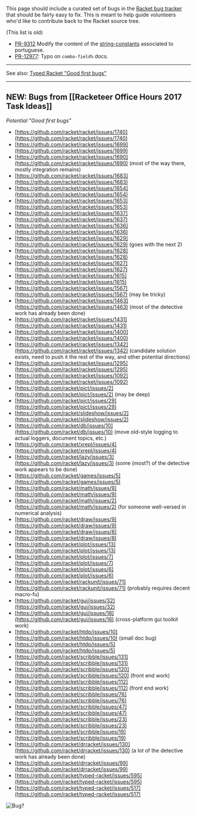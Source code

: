 This page should include a curated set of bugs in the [Racket bug tracker](http://bugs.racket-lang.org/) that should be fairly easy to fix.  This is meant to help guide volunteers who'd like to contribute back to the Racket source tree.

(This list is old)

* [PR-9312](http://bugs.racket-lang.org/query/?cmd=view%20audit-trail&database=default&pr=9312&return_url=http%3A%2F%2Fbugs.racket-lang.org%2Fquery%2F%3Fdatabase%3Ddefault%3Bdebug%3D%3BState%3Dany%3Bignoreclosed%3DIgnore%2520Closed%3BSynopsis%3D%3Bmultitext%3D%3Bcolumns%3DState%3Bcolumns%3DSynopsis%3Bcolumns%3DCategory%3Bcolumns%3DLast-Modified%3Bcolumns%3DRelease%3Bcmd%3Dsubmit%2520query%3Bsortby%3DNumber)  Modify the content of the [string-constants](http://git.racket-lang.org/plt/tree/HEAD:/collects/string-constants/private) associated to portuguese.
* [PR-12977](http://bugs.racket-lang.org/query/?cmd=view%20audit-trail&database=default&pr=12977): Typo on `combo-field%` docs.

***

See also: [Typed Racket "Good first bugs"](https://github.com/racket/typed-racket/issues?q=is%3Aissue+is%3Aopen+label%3Agood-first-bug)

***

## NEW: Bugs from [[Racketeer Office Hours 2017 Task Ideas]]
_Potential "Good first bugs"_
- [https://github.com/racket/racket/issues/1740](https://github.com/racket/racket/issues/1740)
- [https://github.com/racket/racket/issues/1699](https://github.com/racket/racket/issues/1699)
- [https://github.com/racket/racket/issues/1690](https://github.com/racket/racket/issues/1690) (most of the way there, mostly integration remains)
- [https://github.com/racket/racket/issues/1683](https://github.com/racket/racket/issues/1683)
- [https://github.com/racket/racket/issues/1654](https://github.com/racket/racket/issues/1654)
- [https://github.com/racket/racket/issues/1653](https://github.com/racket/racket/issues/1653)
- [https://github.com/racket/racket/issues/1637](https://github.com/racket/racket/issues/1637)
- [https://github.com/racket/racket/issues/1636](https://github.com/racket/racket/issues/1636)
- [https://github.com/racket/racket/issues/1629](https://github.com/racket/racket/issues/1629) (goes with the next 2)
- [https://github.com/racket/racket/issues/1628](https://github.com/racket/racket/issues/1628)
- [https://github.com/racket/racket/issues/1627](https://github.com/racket/racket/issues/1627)
- [https://github.com/racket/racket/issues/1615](https://github.com/racket/racket/issues/1615)
- [https://github.com/racket/racket/issues/1567](https://github.com/racket/racket/issues/1567) (may be tricky)
- [https://github.com/racket/racket/issues/1463](https://github.com/racket/racket/issues/1463) (most of the detective work has already been done)
- [https://github.com/racket/racket/issues/1431](https://github.com/racket/racket/issues/1431)
- [https://github.com/racket/racket/issues/1400](https://github.com/racket/racket/issues/1400)
- [https://github.com/racket/racket/issues/1342](https://github.com/racket/racket/issues/1342) (candidate solution exists, need to push it the rest of the way, and other potential directions)
- [https://github.com/racket/racket/issues/1295](https://github.com/racket/racket/issues/1295)
- [https://github.com/racket/racket/issues/1092](https://github.com/racket/racket/issues/1092)
- [https://github.com/racket/pict/issues/2](https://github.com/racket/pict/issues/2) (may be deep)
- [https://github.com/racket/pict/issues/29](https://github.com/racket/pict/issues/29)
- [https://github.com/racket/slideshow/issues/2](https://github.com/racket/slideshow/issues/2)
- [https://github.com/racket/db/issues/10](https://github.com/racket/db/issues/10) (move old-style logging to actual loggers, document topics, etc.)
- [https://github.com/racket/xrepl/issues/4](https://github.com/racket/xrepl/issues/4)
- [https://github.com/racket/lazy/issues/3](https://github.com/racket/lazy/issues/3) (some (most?) of the detective work appears to be done)
- [https://github.com/racket/games/issues/5](https://github.com/racket/games/issues/5)
- [https://github.com/racket/math/issues/9](https://github.com/racket/math/issues/9)
- [https://github.com/racket/math/issues/2](https://github.com/racket/math/issues/2) (for someone well-versed in numerical analysis)
- [https://github.com/racket/draw/issues/9](https://github.com/racket/draw/issues/9)
- [https://github.com/racket/draw/issues/8](https://github.com/racket/draw/issues/8)
- [https://github.com/racket/plot/issues/13](https://github.com/racket/plot/issues/13)
- [https://github.com/racket/plot/issues/7](https://github.com/racket/plot/issues/7)
- [https://github.com/racket/plot/issues/6](https://github.com/racket/plot/issues/6)
- [https://github.com/racket/rackunit/issues/71](https://github.com/racket/rackunit/issues/71) (probably requires decent macro-fu)
- [https://github.com/racket/gui/issues/32](https://github.com/racket/gui/issues/32)
- [https://github.com/racket/gui/issues/16](https://github.com/racket/gui/issues/16) (cross-platform gui toolkit work)
- [https://github.com/racket/htdp/issues/10](https://github.com/racket/htdp/issues/10) (small doc bug)
- [https://github.com/racket/htdp/issues/5](https://github.com/racket/htdp/issues/5)
- [https://github.com/racket/scribble/issues/131](https://github.com/racket/scribble/issues/131)
- [https://github.com/racket/scribble/issues/120](https://github.com/racket/scribble/issues/120) (front end work)
- [https://github.com/racket/scribble/issues/112](https://github.com/racket/scribble/issues/112) (front end work)
- [https://github.com/racket/scribble/issues/76](https://github.com/racket/scribble/issues/76)
- [https://github.com/racket/scribble/issues/47](https://github.com/racket/scribble/issues/47)
- [https://github.com/racket/scribble/issues/23](https://github.com/racket/scribble/issues/23)
- [https://github.com/racket/scribble/issues/19](https://github.com/racket/scribble/issues/19)
- [https://github.com/racket/drracket/issues/130](https://github.com/racket/drracket/issues/130) (a lot of the detective work has already been done)
- [https://github.com/racket/drracket/issues/99](https://github.com/racket/drracket/issues/99)
- [https://github.com/racket/typed-racket/issues/595](https://github.com/racket/typed-racket/issues/595)
- [https://github.com/racket/typed-racket/issues/517](https://github.com/racket/typed-racket/issues/517)

![Bug?](http://www.ece.northwestern.edu/~robby/logos/PLT-206-larval.png)